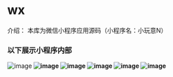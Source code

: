 # wx
介绍：
  本库为微信小程序应用源码（小程序名：小玩意N）
### 以下展示小程序内部
![image](https://github.com/zhihui-Yu/wx/blob/master/readme-images/main.png)<b/>
![image](https://github.com/zhihui-Yu/wx/blob/master/readme-images/movie.png)<b/>
![image](https://github.com/zhihui-Yu/wx/blob/master/readme-images/detail.png)<b/>
![image](https://github.com/zhihui-Yu/wx/blob/master/readme-images/detail2.png)<b/>
![image](https://github.com/zhihui-Yu/wx/blob/master/readme-images/news.png)<b/>
![image](https://github.com/zhihui-Yu/wx/blob/master/readme-images/news-detail.png)

